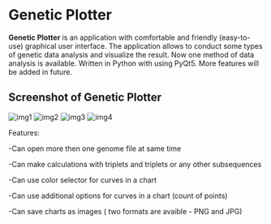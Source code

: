   # Genetic Plotter
  <b>Genetic Plotter</b> is an application with comfortable and friendly (easy-to-use) graphical user interface.
  The application allows to conduct some types of  genetic data analysis and visualize the result. Now one method of data analysis is available. Written in Python with using PyQt5. More features will be added in future.
  
 ## Screenshot of Genetic Plotter
![img1](https://user-images.githubusercontent.com/27083085/30072362-c01dff98-9272-11e7-8dc9-b45231d4d96d.jpg)
![img2](https://user-images.githubusercontent.com/27083085/30072366-c40304e6-9272-11e7-863b-fbbf341008a8.jpg)
![img3](https://user-images.githubusercontent.com/27083085/30072371-c62ab638-9272-11e7-8961-3eb326ac737b.jpg)
![img4](https://user-images.githubusercontent.com/27083085/30072374-c886a824-9272-11e7-9b48-a9d07618bb3d.jpg)

Features:

-Can open more then one genome file at same time

-Can make calculations with triplets and triplets or any other subsequences

-Can use color selector for curves in a chart

-Can use additional options for curves in a chart (count of points)

-Can save charts as images ( two formats are avaible - PNG and JPG)
